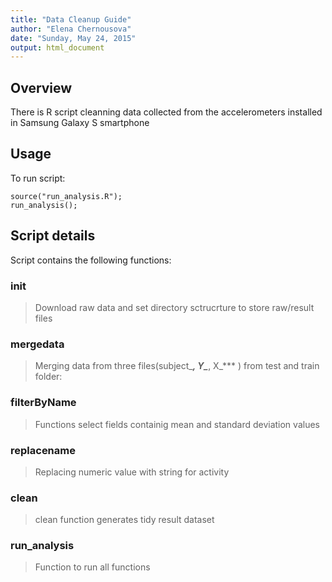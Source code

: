 ```yaml
---
title: "Data Cleanup Guide"
author: "Elena Chernousova"
date: "Sunday, May 24, 2015"
output: html_document
---
```


## Overview

There is R script cleanning data collected from the accelerometers installed in Samsung Galaxy S smartphone

## Usage

To run script: 

```
source("run_analysis.R");
run_analysis();
```

## Script details

Script contains the following functions:

### init
> Download raw data and set directory sctrucrture to store raw/result files

### mergedata
> Merging data from three files(subject_***, Y_***, X_*** ) 
> from test and train folder: 

### filterByName
> Functions select fields containig mean and standard deviation values 

### replacename
> Replacing numeric value with string for activity 

### clean 
> clean function generates tidy result dataset

### run_analysis
> Function to run all functions


